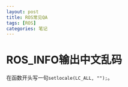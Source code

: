 ```yaml
---
layout: post
title: ROS常见QA
tags: [ROS]
categories: 笔记
---
```


# ROS_INFO输出中文乱码

在函数开头写一句`setlocale(LC_ALL, "");`。